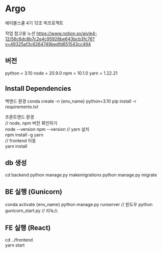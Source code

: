 # Argo
에이블스쿨 4기 12조 빅프로젝트 


작업 참고용 노션
https://www.notion.so/aivle4-12/56c6dc8b7c2e4c95926be643bcb3fc76?v=49325af3c6264749bedfd651543cc494

## 버전
python = 3.10
node = 20.9.0
npm = 10.1.0 
yarn = 1.22.21 


## Install Dependencies
백엔드 환경
conda create -n {env_name} python=3.10
pip install -r requirements.txt

프론트엔드 환경  
// node, npm 버전 확인하기  
node --version
npm --version
// yarn 설치  
npm install -g yarn  
// frontend 이동  
yarn install

## db 생성
cd backend
python manage.py makemigrations
python manage.py migrate

## BE 실행 (Gunicorn)
conda activate {env_name}
python manage.py runserver // 윈도우
python gunicorn_start.py // 리눅스

## FE 실행 (React)
cd ../frontend  
yarn start